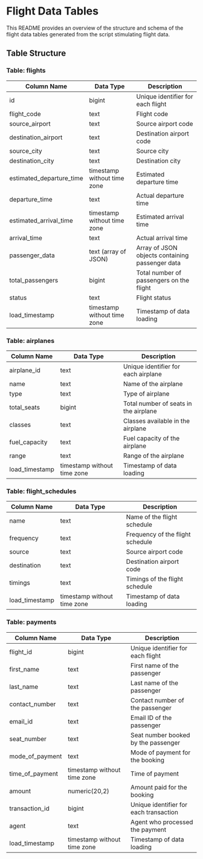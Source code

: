 # Flight Data Tables

This README provides an overview of the structure and schema of the flight data tables generated from the script stimulating flight data.

## Table Structure

### Table: flights
| Column Name            | Data Type                 | Description                                       |
|------------------------|---------------------------|---------------------------------------------------|
| id                     | bigint                    | Unique identifier for each flight                 |
| flight_code            | text                      | Flight code                                        |
| source_airport         | text                      | Source airport code                               |
| destination_airport    | text                      | Destination airport code                          |
| source_city            | text                      | Source city                                       |
| destination_city       | text                      | Destination city                                  |
| estimated_departure_time | timestamp without time zone | Estimated departure time                        |
| departure_time         | text                      | Actual departure time                             |
| estimated_arrival_time | timestamp without time zone | Estimated arrival time                          |
| arrival_time           | text                      | Actual arrival time                               |
| passenger_data         | text (array of JSON)     | Array of JSON objects containing passenger data   |
| total_passengers       | bigint                    | Total number of passengers on the flight          |
| status                 | text                      | Flight status                                     |
| load_timestamp         | timestamp without time zone | Timestamp of data loading                        |

### Table: airplanes
| Column Name            | Data Type                 | Description                                       |
|------------------------|---------------------------|---------------------------------------------------|
| airplane_id            | text                      | Unique identifier for each airplane               |
| name                   | text                      | Name of the airplane                              |
| type                   | text                      | Type of airplane                                  |
| total_seats            | bigint                    | Total number of seats in the airplane             |
| classes                | text                      | Classes available in the airplane                 |
| fuel_capacity          | text                      | Fuel capacity of the airplane                      |
| range                  | text                      | Range of the airplane                             |
| load_timestamp         | timestamp without time zone | Timestamp of data loading                        |

### Table: flight_schedules
| Column Name            | Data Type                 | Description                                       |
|------------------------|---------------------------|---------------------------------------------------|
| name                   | text                      | Name of the flight schedule                        |
| frequency              | text                      | Frequency of the flight schedule                   |
| source                 | text                      | Source airport code                               |
| destination            | text                      | Destination airport code                          |
| timings                | text                      | Timings of the flight schedule                     |
| load_timestamp         | timestamp without time zone | Timestamp of data loading                        |

### Table: payments
| Column Name            | Data Type                 | Description                                       |
|------------------------|---------------------------|---------------------------------------------------|
| flight_id              | bigint                    | Unique identifier for each flight                  |
| first_name             | text                      | First name of the passenger                       |
| last_name              | text                      | Last name of the passenger                        |
| contact_number         | text                      | Contact number of the passenger                    |
| email_id               | text                      | Email ID of the passenger                          |
| seat_number            | text                      | Seat number booked by the passenger               |
| mode_of_payment        | text                      | Mode of payment for the booking                    |
| time_of_payment        | timestamp without time zone | Time of payment                                 |
| amount                 | numeric(20,2)             | Amount paid for the booking                        |
| transaction_id         | bigint                    | Unique identifier for each transaction            |
| agent                  | text                      | Agent who processed the payment                   |
| load_timestamp         | timestamp without time zone | Timestamp of data loading                        |

